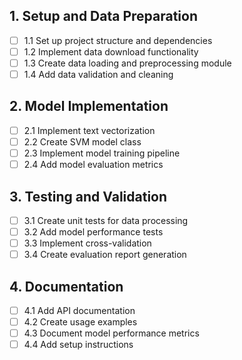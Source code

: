 ## 1. Setup and Data Preparation
- [ ] 1.1 Set up project structure and dependencies
- [ ] 1.2 Implement data download functionality
- [ ] 1.3 Create data loading and preprocessing module
- [ ] 1.4 Add data validation and cleaning

## 2. Model Implementation
- [ ] 2.1 Implement text vectorization
- [ ] 2.2 Create SVM model class
- [ ] 2.3 Implement model training pipeline
- [ ] 2.4 Add model evaluation metrics

## 3. Testing and Validation
- [ ] 3.1 Create unit tests for data processing
- [ ] 3.2 Add model performance tests
- [ ] 3.3 Implement cross-validation
- [ ] 3.4 Create evaluation report generation

## 4. Documentation
- [ ] 4.1 Add API documentation
- [ ] 4.2 Create usage examples
- [ ] 4.3 Document model performance metrics
- [ ] 4.4 Add setup instructions